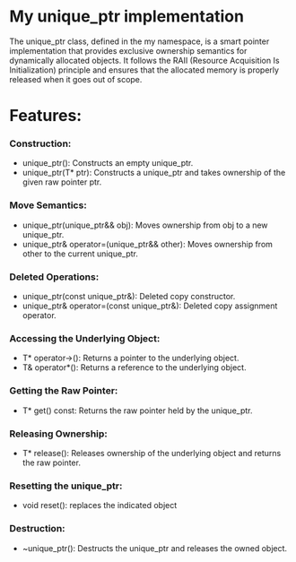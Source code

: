 # My unique_ptr implementation

The unique_ptr class, defined in the my namespace, is a smart pointer implementation that provides exclusive ownership semantics for dynamically allocated objects. It follows the RAII (Resource Acquisition Is Initialization) principle and ensures that the allocated memory is properly released when it goes out of scope.

# Features:
### Construction:
- unique_ptr(): Constructs an empty unique_ptr.
- unique_ptr(T* ptr): Constructs a unique_ptr and takes ownership of the given raw pointer ptr.
### Move Semantics:
- unique_ptr(unique_ptr&& obj): Moves ownership from obj to a new unique_ptr.
- unique_ptr& operator=(unique_ptr&& other): Moves ownership from other to the current unique_ptr.
### Deleted Operations:
- unique_ptr(const unique_ptr&): Deleted copy constructor.
- unique_ptr& operator=(const unique_ptr&): Deleted copy assignment operator.
### Accessing the Underlying Object:
- T* operator->(): Returns a pointer to the underlying object.
- T& operator*(): Returns a reference to the underlying object.
### Getting the Raw Pointer:
- T* get() const: Returns the raw pointer held by the unique_ptr.
### Releasing Ownership:
- T* release(): Releases ownership of the underlying object and returns the raw pointer.
### Resetting the unique_ptr:
- void reset(): replaces the indicated object
### Destruction:
- ~unique_ptr(): Destructs the unique_ptr and releases the owned object.
